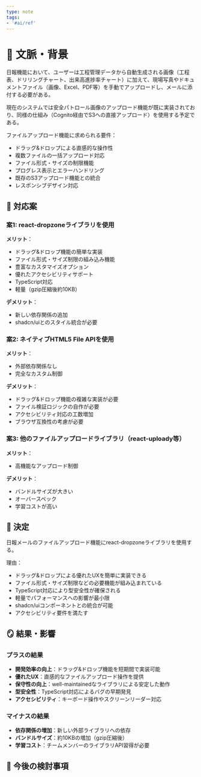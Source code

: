 ```yaml
---
type: note
tags:
- '#ai/ref'
---
```

# 📜 文脈・背景
日報機能において、ユーザーは工程管理データから自動生成される画像（工程表、ドリリングチャート、出来高進捗率チャート）に加えて、現場写真やドキュメントファイル（画像、Excel、PDF等）を手動でアップロードし、メールに添付する必要がある。

現在のシステムでは安全パトロール画像のアップロード機能が既に実装されており、同様の仕組み（Cognito経由でS3への直接アップロード）を使用する予定である。

ファイルアップロード機能に求められる要件：
- ドラッグ&ドロップによる直感的な操作性
- 複数ファイルの一括アップロード対応
- ファイル形式・サイズの制限機能
- プログレス表示とエラーハンドリング
- 既存のS3アップロード機能との統合
- レスポンシブデザイン対応

## 🎨 対応案

### 案1: react-dropzoneライブラリを使用

**メリット**：

- ドラッグ&ドロップ機能の簡単な実装
- ファイル形式・サイズ制限の組み込み機能
- 豊富なカスタマイズオプション
- 優れたアクセシビリティサポート
- TypeScript対応
- 軽量（gzip圧縮後約10KB）

**デメリット**：

- 新しい依存関係の追加
- shadcn/uiとのスタイル統合が必要

### 案2: ネイティブHTML5 File APIを使用

**メリット**：

- 外部依存関係なし
- 完全なカスタム制御

**デメリット**：

- ドラッグ&ドロップ機能の複雑な実装が必要
- ファイル検証ロジックの自作が必要
- アクセシビリティ対応の工数増加
- ブラウザ互換性の考慮が必要

### 案3: 他のファイルアップロードライブラリ（react-uploady等）

**メリット**：

- 高機能なアップロード制御

**デメリット**：

- バンドルサイズが大きい
- オーバースペック
- 学習コストが高い

## 🚀 決定

日報メールのファイルアップロード機能にreact-dropzoneライブラリを使用する。

理由：

- ドラッグ&ドロップによる優れたUXを簡単に実装できる
- ファイル形式・サイズ制限などの必要機能が組み込まれている
- TypeScript対応により型安全性が確保される
- 軽量でパフォーマンスへの影響が最小限
- shadcn/uiコンポーネントとの統合が可能
- アクセシビリティ要件を満たす

## 🪞 結果・影響

### プラスの結果

- **開発効率の向上**：ドラッグ&ドロップ機能を短期間で実装可能
- **優れたUX**：直感的なファイルアップロード操作を提供
- **保守性の向上**：well-maintainedなライブラリによる安定した動作
- **型安全性**：TypeScript対応によるバグの早期発見
- **アクセシビリティ**：キーボード操作やスクリーンリーダー対応

### マイナスの結果

- **依存関係の増加**：新しい外部ライブラリへの依存
- **バンドルサイズ**：約10KBの増加（gzip圧縮後）
- **学習コスト**：チームメンバーのライブラリAPI習得が必要


## 🍜 今後の検討事項

